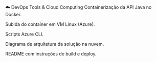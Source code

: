 ☁️ DevOps Tools & Cloud Computing
Containerização da API Java no Docker.

Subida do container em VM Linux (Azure).

Scripts Azure CLI.

Diagrama de arquitetura da solução na nuvem.

README com instruções de build e deploy.

